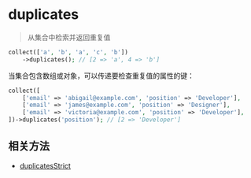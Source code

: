 # duplicates

> 从集合中检索并返回重复值

```php
collect(['a', 'b', 'a', 'c', 'b'])
    ->duplicates(); // [2 => 'a', 4 => 'b']
```

当集合包含数组或对象，可以传递要检查重复值的属性的键：

```php
collect([
    ['email' => 'abigail@example.com', 'position' => 'Developer'],
    ['email' => 'james@example.com', 'position' => 'Designer'],
    ['email' => 'victoria@example.com', 'position' => 'Developer'],
])->duplicates('position'); // [2 => 'Developer']
```

## 相关方法

- [duplicatesStrict](duplicatesStrict.md)

